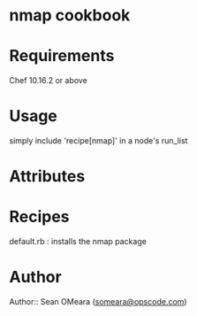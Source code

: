 # nmap cookbook

# Requirements
Chef 10.16.2 or above

# Usage
simply include 'recipe[nmap]' in a node's run_list

# Attributes

# Recipes
default.rb : installs the nmap package

# Author

Author:: Sean OMeara (<someara@opscode.com>)
